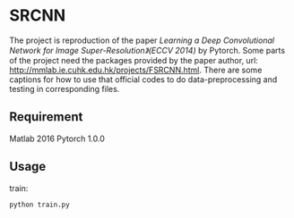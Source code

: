 # SRCNN
The project is reproduction of the paper *Learning a Deep Convolutional Network for Image Super-Resolution》(ECCV 2014)* by Pytorch.
Some parts of the project need the packages provided by the paper author, url: http://mmlab.ie.cuhk.edu.hk/projects/FSRCNN.html.
There are some captions for how to use that official codes to do data-preprocessing and testing in corresponding files.
## Requirement
Matlab 2016
Pytorch 1.0.0
## Usage
train:
```
python train.py
```
